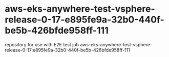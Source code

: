 # aws-eks-anywhere-test-vsphere-release-0-17-e895fe9a-32b0-440f-be5b-426bfde958ff-111
repository for use with E2E test job aws-eks-anywhere-test-vsphere-release-0-17:e895fe9a-32b0-440f-be5b-426bfde958ff-111
